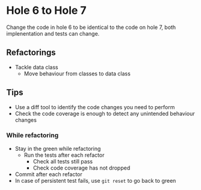 # Hole 6 to Hole 7

Change the code in hole 6 to be identical to the code on hole 7, both implenentation and tests can change.

## Refactorings

- Tackle data class
  - Move behaviour from classes to data class

## Tips

- Use a diff tool to identify the code changes you need to perform
- Check the code coverage is enough to detect any unintended behaviour changes

### While refactoring

- Stay in the green while refactoring
  - Run the tests after each refactor
    - Check all tests still pass
    - Check code coverage has not dropped
- Commit after each refactor
- In case of persistent test fails, use `git reset` to go back to green
